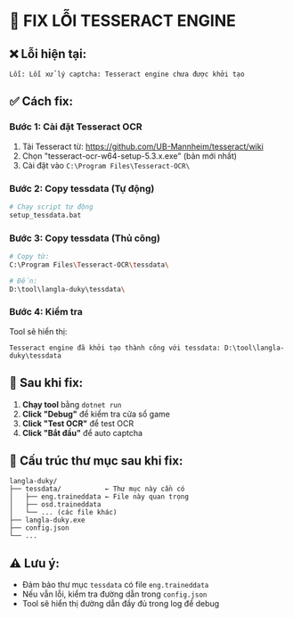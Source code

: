 # 🔧 FIX LỖI TESSERACT ENGINE

## ❌ **Lỗi hiện tại:**
```
Lỗi: Lỗi xử lý captcha: Tesseract engine chưa được khởi tạo
```

## ✅ **Cách fix:**

### **Bước 1: Cài đặt Tesseract OCR**
1. Tải Tesseract từ: https://github.com/UB-Mannheim/tesseract/wiki
2. Chọn "tesseract-ocr-w64-setup-5.3.x.exe" (bản mới nhất)
3. Cài đặt vào `C:\Program Files\Tesseract-OCR\`

### **Bước 2: Copy tessdata (Tự động)**
```bash
# Chạy script tự động
setup_tessdata.bat
```

### **Bước 3: Copy tessdata (Thủ công)**
```bash
# Copy từ:
C:\Program Files\Tesseract-OCR\tessdata\

# Đến:
D:\tool\langla-duky\tessdata\
```

### **Bước 4: Kiểm tra**
Tool sẽ hiển thị:
```
Tesseract engine đã khởi tạo thành công với tessdata: D:\tool\langla-duky\tessdata
```

## 🚀 **Sau khi fix:**

1. **Chạy tool** bằng `dotnet run`
2. **Click "Debug"** để kiểm tra cửa sổ game
3. **Click "Test OCR"** để test OCR
4. **Click "Bắt đầu"** để auto captcha

## 📁 **Cấu trúc thư mục sau khi fix:**
```
langla-duky/
├── tessdata/           ← Thư mục này cần có
│   ├── eng.traineddata ← File này quan trọng
│   ├── osd.traineddata
│   └── ... (các file khác)
├── langla-duky.exe
├── config.json
└── ...
```

## ⚠️ **Lưu ý:**
- Đảm bảo thư mục `tessdata` có file `eng.traineddata`
- Nếu vẫn lỗi, kiểm tra đường dẫn trong `config.json`
- Tool sẽ hiển thị đường dẫn đầy đủ trong log để debug
